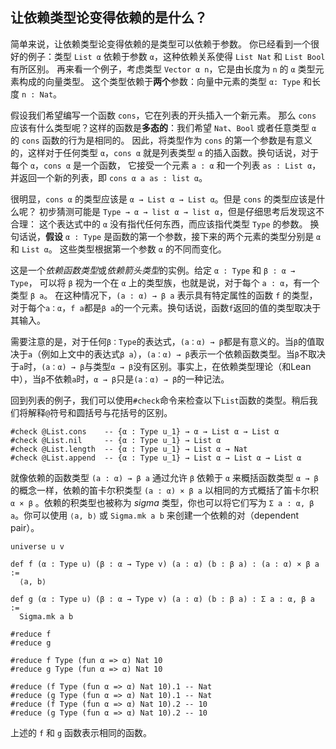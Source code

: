 ## 让依赖类型论变得依赖的是什么？

简单来说，让依赖类型论变得依赖的是类型可以依赖于参数。
你已经看到一个很好的例子：类型 `List α` 依赖于参数 `α`，这种依赖关系使得 `List Nat` 和 `List Bool` 有所区别。
再来看一个例子，考虑类型 `Vector α n`，它是由长度为 `n` 的 `α` 类型元素构成的向量类型。
这个类型依赖于**两个**参数：向量中元素的类型 `α: Type` 和长度 `n : Nat`。

假设我们希望编写一个函数 `cons`，它在列表的开头插入一个新元素。
那么 `cons` 应该有什么类型呢？这样的函数是**多态的**：我们希望 `Nat`、`Bool` 或者任意类型 `α` 的 `cons` 函数的行为是相同的。
因此，将类型作为 `cons` 的第一个参数是有意义的，这样对于任何类型 `α`，`cons α` 就是列表类型 `α` 的插入函数。换句话说，对于每个 `α`，`cons α` 是一个函数，
它接受一个元素 `a : α` 和一个列表 `as : List α`，并返回一个新的列表，即 `cons α a as : list α`。

很明显，`cons α` 的类型应该是 `α → List α → List α`。但是 `cons` 的类型应该是什么呢？
初步猜测可能是 `Type → α → list α → list α`，但是仔细思考后发现这不合理：
这个表达式中的 `α` 没有指代任何东西，而应该指代类型 `Type` 的参数。
换句话说，**假设** `α : Type` 是函数的第一个参数，接下来的两个元素的类型分别是 `α` 和 `List α`。
这些类型根据第一个参数 `α` 的不同而变化。

这是一个*依赖函数类型*或*依赖箭头类型*的实例。给定 `α : Type` 和 `β : α → Type`，
可以将 `β` 视为一个在 `α` 上的类型族，也就是说，对于每个 `a : α`，有一个类型 `β a`。
在这种情况下，`(a : α) → β a` 表示具有特定属性的函数 `f` 的类型，
对于每个``a：α``，``f a``都是``β a``的一个元素。换句话说，函数``f``返回的值的类型取决于其输入。

需要注意的是，对于任何``β：Type``的表达式，``(a：α) → β``都是有意义的。当``β``的值取决于``a``（例如上文中的表达式``β a``），``(a：α) → β``表示一个依赖函数类型。当``β``不取决于``a``时，``(a：α) → β``与类型``α → β``没有区别。事实上，在依赖类型理论（和Lean中），当``β``不依赖``a``时，``α → β``只是``(a：α) → β``的一种记法。

回到列表的例子，我们可以使用``#check``命令来检查以下``List``函数的类型。稍后我们将解释``@``符号和圆括号与花括号的区别。

```lean
#check @List.cons    -- {α : Type u_1} → α → List α → List α
#check @List.nil     -- {α : Type u_1} → List α
#check @List.length  -- {α : Type u_1} → List α → Nat
#check @List.append  -- {α : Type u_1} → List α → List α → List α
```

就像依赖的函数类型 ``(a : α) → β a`` 通过允许 ``β`` 依赖于 ``α`` 来概括函数类型 ``α → β`` 的概念一样，依赖的笛卡尔积类型 ``(a : α) × β a`` 以相同的方式概括了笛卡尔积 ``α × β`` 。依赖的积类型也被称为 *sigma* 类型，你也可以将它们写为 `Σ a : α, β a`。你可以使用 `⟨a, b⟩` 或 `Sigma.mk a b` 来创建一个依赖的对（dependent pair）。

```lean
universe u v

def f (α : Type u) (β : α → Type v) (a : α) (b : β a) : (a : α) × β a :=
  ⟨a, b⟩

def g (α : Type u) (β : α → Type v) (a : α) (b : β a) : Σ a : α, β a :=
  Sigma.mk a b

#reduce f
#reduce g

#reduce f Type (fun α => α) Nat 10
#reduce g Type (fun α => α) Nat 10

#reduce (f Type (fun α => α) Nat 10).1 -- Nat
#reduce (g Type (fun α => α) Nat 10).1 -- Nat
#reduce (f Type (fun α => α) Nat 10).2 -- 10
#reduce (g Type (fun α => α) Nat 10).2 -- 10
```

上述的 `f` 和 `g` 函数表示相同的函数。